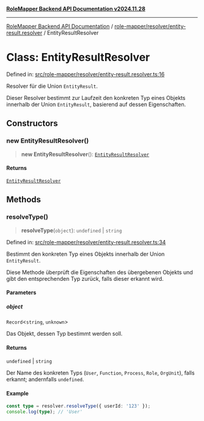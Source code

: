 [**RoleMapper Backend API Documentation v2024.11.28**](../../../../README.md)

***

[RoleMapper Backend API Documentation](../../../../modules.md) / [role-mapper/resolver/entity-result.resolver](../README.md) / EntityResultResolver

# Class: EntityResultResolver

Defined in: [src/role-mapper/resolver/entity-result.resolver.ts:16](https://github.com/FlowCraft-AG/RoleMapper/blob/c1dd70009b43cf6900b6bde6d6bd8b801c1074ab/backend/src/role-mapper/resolver/entity-result.resolver.ts#L16)

Resolver für die Union `EntityResult`.

Dieser Resolver bestimmt zur Laufzeit den konkreten Typ eines Objekts innerhalb
der Union `EntityResult`, basierend auf dessen Eigenschaften.

## Constructors

### new EntityResultResolver()

> **new EntityResultResolver**(): [`EntityResultResolver`](EntityResultResolver.md)

#### Returns

[`EntityResultResolver`](EntityResultResolver.md)

## Methods

### resolveType()

> **resolveType**(`object`): `undefined` \| `string`

Defined in: [src/role-mapper/resolver/entity-result.resolver.ts:34](https://github.com/FlowCraft-AG/RoleMapper/blob/c1dd70009b43cf6900b6bde6d6bd8b801c1074ab/backend/src/role-mapper/resolver/entity-result.resolver.ts#L34)

Bestimmt den konkreten Typ eines Objekts innerhalb der Union `EntityResult`.

Diese Methode überprüft die Eigenschaften des übergebenen Objekts und gibt
den entsprechenden Typ zurück, falls dieser erkannt wird.

#### Parameters

##### object

`Record`\<`string`, `unknown`\>

Das Objekt, dessen Typ bestimmt werden soll.

#### Returns

`undefined` \| `string`

Der Name des konkreten Typs (`User`, `Function`, `Process`, `Role`, `OrgUnit`),
                              falls erkannt; andernfalls `undefined`.

#### Example

```typescript
const type = resolver.resolveType({ userId: '123' });
console.log(type); // 'User'
```
